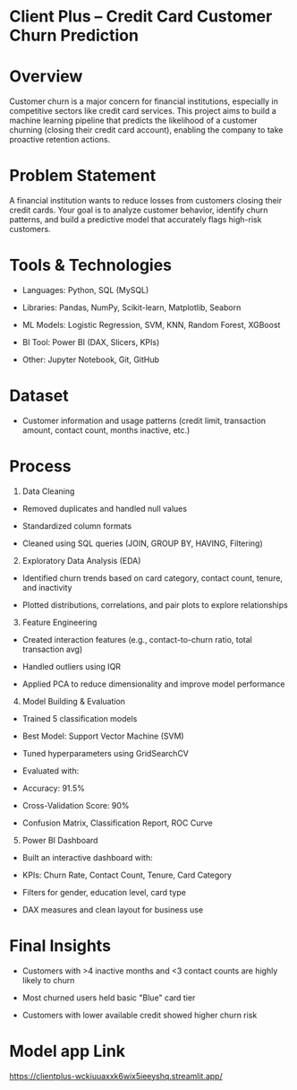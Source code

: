 # Client Plus – Credit Card Customer Churn Prediction 

# Overview

Customer churn is a major concern for financial institutions, especially in competitive sectors like credit card services. This project aims to build a machine learning pipeline that predicts the likelihood of a customer churning (closing their credit card account), enabling the company to take proactive retention actions.

# Problem Statement

A financial institution wants to reduce losses from customers closing their credit cards. Your goal is to analyze customer behavior, identify churn patterns, and build a predictive model that accurately flags high-risk customers.

# Tools & Technologies

* Languages: Python, SQL (MySQL)

* Libraries: Pandas, NumPy, Scikit-learn, Matplotlib, Seaborn

* ML Models: Logistic Regression, SVM, KNN, Random Forest, XGBoost

* BI Tool: Power BI (DAX, Slicers, KPIs)

* Other: Jupyter Notebook, Git, GitHub

# Dataset

* Customer information and usage patterns (credit limit, transaction amount, contact count, months inactive, etc.)

# Process

1. Data Cleaning

* Removed duplicates and handled null values

* Standardized column formats

* Cleaned using SQL queries (JOIN, GROUP BY, HAVING, Filtering)

2. Exploratory Data Analysis (EDA)

* Identified churn trends based on card category, contact count, tenure, and inactivity

* Plotted distributions, correlations, and pair plots to explore relationships

3. Feature Engineering

* Created interaction features (e.g., contact-to-churn ratio, total transaction avg)

* Handled outliers using IQR

* Applied PCA to reduce dimensionality and improve model performance

4. Model Building & Evaluation

* Trained 5 classification models

* Best Model: Support Vector Machine (SVM)

* Tuned hyperparameters using GridSearchCV

* Evaluated with:

* Accuracy: 91.5%

* Cross-Validation Score: 90%

* Confusion Matrix, Classification Report, ROC Curve

5. Power BI Dashboard

* Built an interactive dashboard with:

* KPIs: Churn Rate, Contact Count, Tenure, Card Category

* Filters for gender, education level, card type

* DAX measures and clean layout for business use

 #  Final Insights

* Customers with >4 inactive months and <3 contact counts are highly likely to churn

* Most churned users held basic "Blue" card tier

* Customers with lower available credit showed higher churn risk

# Model app Link

https://clientplus-wckiuuaxxk6wix5ieeyshq.streamlit.app/
